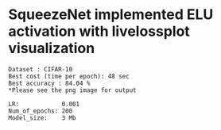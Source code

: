 # SqueezeNet implemented ELU activation with livelossplot visualization 
	Dataset : CIFAR-10
	Best cost (time per epoch): 48 sec
	Best accuracy : 84.04 %
	*Please see the png image for output
	
	LR:            0.001
	Num_of_epochs: 200
	Model_size:    3 Mb
